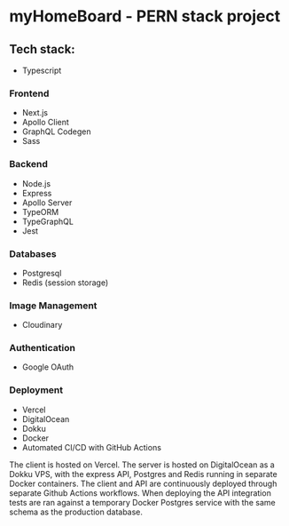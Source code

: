 # myHomeBoard - PERN stack project

## Tech stack:

- Typescript

### Frontend

- Next.js
- Apollo Client
- GraphQL Codegen
- Sass

### Backend

- Node.js
- Express
- Apollo Server
- TypeORM
- TypeGraphQL
- Jest

### Databases

- Postgresql
- Redis (session storage)

### Image Management

- Cloudinary

### Authentication

- Google OAuth

### Deployment

- Vercel
- DigitalOcean
- Dokku
- Docker
- Automated CI/CD with GitHub Actions

The client is hosted on Vercel. The server is hosted on DigitalOcean as a Dokku VPS, with the express API, Postgres and Redis running in separate Docker containers.
The client and API are continuously deployed through separate Github Actions workflows. When deploying the API integration tests are ran against a temporary Docker Postgres service with the same schema as the production database.
